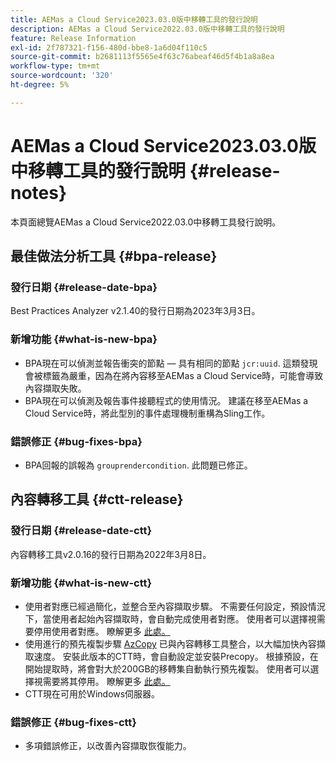 ```yaml
---
title: AEMas a Cloud Service2023.03.0版中移轉工具的發行說明
description: AEMas a Cloud Service2022.03.0版中移轉工具的發行說明
feature: Release Information
exl-id: 2f787321-f156-480d-bbe8-1a6d04f110c5
source-git-commit: b2681113f5565e4f63c76abeaf46d5f4b1a8a8ea
workflow-type: tm+mt
source-wordcount: '320'
ht-degree: 5%

---
```


# AEMas a Cloud Service2023.03.0版中移轉工具的發行說明 {#release-notes}

本頁面總覽AEMas a Cloud Service2022.03.0中移轉工具發行說明。

## 最佳做法分析工具 {#bpa-release}

### 發行日期 {#release-date-bpa}

Best Practices Analyzer v2.1.40的發行日期為2023年3月3日。

### 新增功能 {#what-is-new-bpa}

* BPA現在可以偵測並報告衝突的節點 — 具有相同的節點 `jcr:uuid`. 這類發現會被標籤為嚴重，因為在將內容移至AEMas a Cloud Service時，可能會導致內容擷取失敗。
* BPA現在可以偵測及報告事件接聽程式的使用情況。 建議在移至AEMas a Cloud Service時，將此型別的事件處理機制重構為Sling工作。

### 錯誤修正 {#bug-fixes-bpa}

* BPA回報的誤報為 `grouprendercondition`. 此問題已修正。

## 內容轉移工具 {#ctt-release}

### 發行日期 {#release-date-ctt}

內容轉移工具v2.0.16的發行日期為2022年3月8日。

### 新增功能 {#what-is-new-ctt}

* 使用者對應已經過簡化，並整合至內容擷取步驟。 不需要任何設定，預設情況下，當使用者起始內容擷取時，會自動完成使用者對應。 使用者可以選擇視需要停用使用者對應。 瞭解更多 [此處。](https://experienceleague.adobe.com/docs/experience-manager-cloud-service/content/migration-journey/cloud-migration/content-transfer-tool/user-mapping-and-migration.html?lang=en#user-mapping-detail)
* 使用進行的預先複製步驟 [AzCopy](https://learn.microsoft.com/en-us/azure/storage/common/storage-use-azcopy-v10) 已與內容轉移工具整合，以大幅加快內容擷取速度。 安裝此版本的CTT時，會自動設定並安裝Precopy。 根據預設，在開始提取時，將會對大於200GB的移轉集自動執行預先複製。 使用者可以選擇視需要將其停用。 瞭解更多 [此處。](https://experienceleague.adobe.com/docs/experience-manager-cloud-service/content/migration-journey/cloud-migration/content-transfer-tool/handling-large-content-repositories.html?lang=en)
* CTT現在可用於Windows伺服器。

### 錯誤修正 {#bug-fixes-ctt}

* 多項錯誤修正，以改善內容擷取恢復能力。
